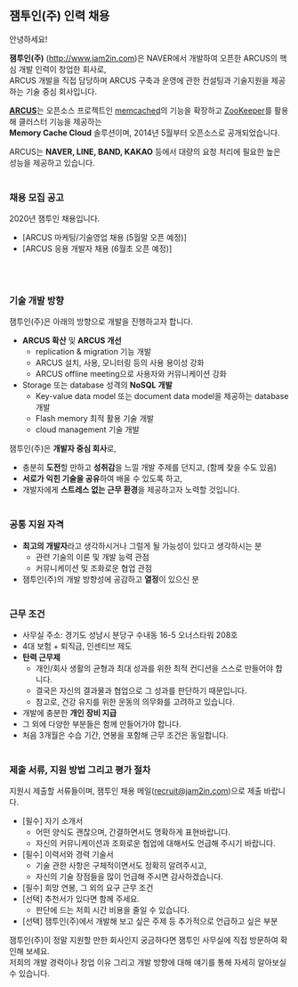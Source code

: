 ## 잼투인(주) 인력 채용

안녕하세요!

**잼투인(주)** (<http://www.jam2in.com>)은 NAVER에서 개발하여 오픈한 ARCUS의 핵심 개발 인력이 창업한 회사로, <br />
ARCUS 개발을 직접 담당하며 ARCUS 구축과 운영에 관한 컨설팅과 기술지원을 제공하는 기술 중심 회사입니다. 

[**ARCUS**](<http://naver.github.io/arcus>)는 오픈소스 프로젝트인 [memcached](<https://memcached.org>)의 기능을 확장하고
[ZooKeeper](<https://zookeeper.apache.org>)를 활용해 클러스터 기능을 제공하는 <br />
**Memory Cache Cloud** 솔루션이며, 2014년 5월부터 오픈소스로 공개되었습니다.

ARCUS는 **NAVER, LINE, BAND, KAKAO** 등에서 대량의 요청 처리에 필요한 높은 성능을 제공하고 있습니다.
<br /> &nbsp;

### 채용 모집 공고

2020년 잼투인 채용입니다. <br />

- [ARCUS 마케팅/기술영업 채용 (5월말 오픈 예정)]
- [ARCUS 응용 개발자 채용 (6월초 오픈 예정)]

<br /> &nbsp;

<!---
- [ARCUS 응용 개발자 채용 (2020 3/10(화) ~ 4/10(금))](dev_arcus_apptech_job_202004.md)
<br /> &nbsp;
--->

<!---
- [NoSQL System SW 신입/경력 개발자 채용 (2018 9/18 ~ 9/30)](dev_nosql_2018_second_half.md)
- [NoSQL System SW 인턴 개발자 채용 (2018 9/18 ~ 9/30)](dev_intern_2018_second_half.md)
<br /> &nbsp;

마케팅/기술영업 분야는 상시 모집합니다. <br />
- [NoSQL System SW 마케팅/기술영업 채용](marketing_sales_job_always.md)
<br /> &nbsp;
--->

### 기술 개발 방향 

잼투인(주)은 아래의 방향으로 개발을 진행하고자 합니다.

- **ARCUS 확산** 및 **ARCUS 개선**
  - replication & migration 기능 개발
  - ARCUS 설치, 사용, 모니터링 등의 사용 용이성 강화
  - ARCUS offline meeting으로 사용자와 커뮤니케이션 강화
- Storage 또는 database 성격의 **NoSQL 개발**
  - Key-value data model 또는 document data model을 제공하는 database 개발
  - Flash memory 최적 활용 기술 개발
  - cloud management 기술 개발

잼투인(주)은 **개발자 중심 회사**로,

- 충분히 **도전**할 만하고 **성취감**을 느낄 개발 주제를 던지고, (함께 찾을 수도 있음)
- **서로가 익힌 기술을 공유**하여 배울 수 있도록 하고,
- 개발자에게 **스트레스 없는 근무 환경**을 제공하고자 노력할 것입니다.
<br /> &nbsp;

### 공통 지원 자격

- **최고의 개발자**라고 생각하시거나 그럴게 될 가능성이 있다고 생각하시는 분
  - 관련 기술의 이론 및 개발 능력 관점
  - 커뮤니케이션 및 조화로운 협업 관점
- 잼투인(주)의 개발 방향성에 공감하고 **열정**이 있으신 분
<br /> &nbsp;

### 근무 조건

- 사무실 주소: 경기도 성남시 분당구 수내동 16-5 오너스타워 208호
- 4대 보험 + 퇴직금, 인센티브 제도
- **탄력 근무제**
  - 개인/회사 생활의 균형과 최대 성과를 위한 최적 컨디션을 스스로 만들어야 합니다.
  - 결국은 자신의 결과물과 협업으로 그 성과를 판단하기 때문입니다.
  - 참고로, 건강 유지를 위한 운동의 의무화를 고려하고 있습니다.
- 개발에 충분한 **개인 장비 지급**
- 그 외에 다양한 부분들은 함께 만들어가야 합니다.
- 처음 3개월은 수습 기간, 연봉을 포함해 근무 조건은 동일합니다.
<br /> &nbsp;

### 제출 서류, 지원 방법 그리고 평가 절차

지원시 제출할 서류들이며, 잼투인 채용 메일(recruit@jam2in.com)으로 제출 바랍니다.

- [필수] 자기 소개서 
  - 어떤 양식도 괜찮으며, 간결하면서도 명확하게 표현바랍니다.
  - 자신의 커뮤니케이션과 조화로운 협업에 대해서도 언급해 주시기 바랍니다.
- [필수] 이력서와 경력 기술서
  - 기술 관한 사항은 구체적이면서도 정확히 알려주시고,
  - 자신의 기술 장점들을 많이 언급해 주시면 감사하겠습니다.
- [필수] 희망 연봉, 그 외의 요구 근무 조건
- [선택] 추천서가 있다면 함께 주세요. 
  - 판단에 드는 저희 시간 비용을 줄일 수 있습니다. 
- [선택] 잼투인(주)에서 개발해 보고 싶은 주제 등 추가적으로 언급하고 싶은 부분

잼투인(주)이 정말 지원할 만한 회사인지 궁금하다면 잼투인 사무실에 직접 방문하여 확인해 보세요. <br />
저희의 개발 경력이나 창업 이유 그리고 개발 방향에 대해 얘기를 통해 자세히 알아보실 수 있습니다.
